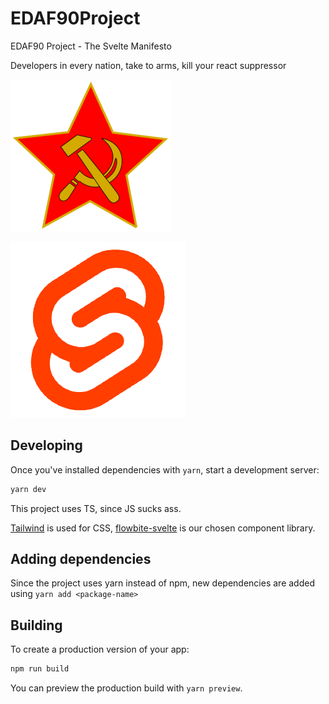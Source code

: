 # EDAF90Project

EDAF90 Project - The Svelte Manifesto

Developers in every nation, take to arms, kill your react suppressor

![Gullig](/images/gullig.png?raw=true 'Kul')

![Svelte](/images/svelte.png?raw=true 'Svelte')

## Developing

Once you've installed dependencies with `yarn`, start a development server:

```bash
yarn dev
```

This project uses TS, since JS sucks ass.

[Tailwind](https://tailwindcss.com/) is used for CSS, [flowbite-svelte](https://flowbite-svelte.com/) is our chosen component library.

## Adding dependencies

Since the project uses yarn instead of npm, new dependencies are added using `yarn add <package-name>`

## Building

To create a production version of your app:

```bash
npm run build
```

You can preview the production build with `yarn preview`.
